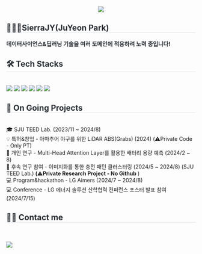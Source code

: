<div align="center">
    <img src="https://capsule-render.vercel.app/api?type=waving&color=gradient&height=180&text=SierraJY's%20Projects&animation=&fontColor=ffffff&fontSize=60" />
</div>
<div style="text-align: left;"> 
    <h2 style="border-bottom: 1px solid #d8dee4; color: #282d33;">🙋🏻‍♂️SierraJY(JuYeon Park)</h2>  
    <div style="font-weight: 700; font-size: 15px; text-align: left; color: #282d33;"> 
        데이터사이언스&딥러닝 기술을 여러 도메인에 적용하려 노력 중입니다! 
    </div> 
</div>
<div style="text-align: left;">
    <h2 style="border-bottom: 1px solid #d8dee4; color: #282d33;"> 🛠️ Tech Stacks </h2> <br> 
    <div style="margin: ; text-align: left;">
        <img src="https://img.shields.io/badge/PyTorch-EE4C2C?style=flat&logo=PyTorch&logoColor=white">
        <img src="https://img.shields.io/badge/Python-3776AB?style=flat&logo=Python&logoColor=white">
        <img src="https://img.shields.io/badge/C-A8B9CC?style=flat&logo=C&logoColor=white">
        <img src="https://img.shields.io/badge/Git-F05032?style=flat&logo=Git&logoColor=white">
        <img src="https://img.shields.io/badge/Github-181717?style=flat&logo=Github&logoColor=white">
        <img src="https://img.shields.io/badge/Notion-000000?style=flat&logo=Notion&logoColor=white">
    </div>
</div>
<h2 style="border-bottom: 1px solid #d8dee4; color: #282d33;"> 📌 On Going Projects </h2> <br> 
<div style="margin: ; text-align: left;">
    🎓 SJU TEED Lab. (2023/11 ~ 2024/8) <br>
    💡 특허&창업 - 아마추어 야구를 위한 LiDAR ABS(Grabs) (2024) (⚠️Private Code - Only PT) <br>
    🔋 개인 연구 - Multi-Head Attention Layer를 활용한 배터리 용량 예측 (2024/2 ~ 8) <br>
    🔋 후속 연구 참여 - 이미지화를 통한 충전 패턴 클러스터링 (2024/5 ~ 2024/8) (SJU TEED Lab.) <b>(⚠️Private Research Project - No Github </b>)<br>
    💻 Program&hackathon - LG Aimers (2024/7 ~ 2024/8)<br>
    💻 Conference - LG 에너지 솔루션 산학협력 컨퍼런스 포스터 발표 참여 (2024/7/15)
</div>

<div style="text-align: left;">
    <h2 style="border-bottom: 1px solid #d8dee4; color: #282d33;"> 🧑‍💻 Contact me </h2> <br> 
    <div style="text-align: left;">  </div>  <br> 
    <div style="text-align: left;"> <a href="https://hits.seeyoufarm.com"> <img src="https://hits.seeyoufarm.com/api/count/incr/badge.svg?url=https%3A%2F%2Fgithub.com%2FSierraJY%2F&count_bg=%23000000&title_bg=%23000000&icon=github.svg&icon_color=%23FFFFFF&title=GitHub&edge_flat=false"/></a>
       </div> 
    </div>
    
